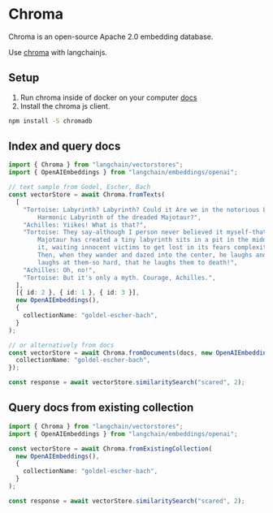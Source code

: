 # Chroma

Chroma is an open-source Apache 2.0 embedding database.

Use [chroma](https://github.com/chroma-core/chroma) with langchainjs.

## Setup

1. Run chroma inside of docker on your computer [docs](https://docs.trychroma.com/api-reference)
2. Install the chroma js client.

```bash npm2yarn
npm install -S chromadb
```

## Index and query docs

```typescript
import { Chroma } from "langchain/vectorstores";
import { OpenAIEmbeddings } from "langchain/embeddings/openai";

// text sample from Godel, Escher, Bach
const vectorStore = await Chroma.fromTexts(
  [
    "Tortoise: Labyrinth? Labyrinth? Could it Are we in the notorious Little\
        Harmonic Labyrinth of the dreaded Majotaur?",
    "Achilles: Yiikes! What is that?",
    "Tortoise: They say-although I person never believed it myself-that an I\
        Majotaur has created a tiny labyrinth sits in a pit in the middle of\
        it, waiting innocent victims to get lost in its fears complexity.\
        Then, when they wander and dazed into the center, he laughs and\
        laughs at them-so hard, that he laughs them to death!",
    "Achilles: Oh, no!",
    "Tortoise: But it's only a myth. Courage, Achilles.",
  ],
  [{ id: 2 }, { id: 1 }, { id: 3 }],
  new OpenAIEmbeddings(),
  {
    collectionName: "goldel-escher-bach",
  }
);

// or alternatively from docs
const vectorStore = await Chroma.fromDocuments(docs, new OpenAIEmbeddings(), {
  collectionName: "goldel-escher-bach",
});

const response = await vectorStore.similaritySearch("scared", 2);
```

## Query docs from existing collection

```typescript
import { Chroma } from "langchain/vectorstores";
import { OpenAIEmbeddings } from "langchain/embeddings/openai";

const vectorStore = await Chroma.fromExistingCollection(
  new OpenAIEmbeddings(),
  {
    collectionName: "goldel-escher-bach",
  }
);

const response = await vectorStore.similaritySearch("scared", 2);
```
